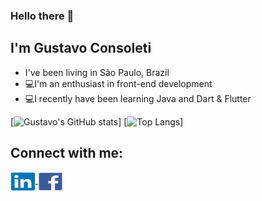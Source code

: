 ### Hello there 👋

## I'm Gustavo Consoleti 
- I've been living in São Paulo, Brazil 
- 💻I'm an enthusiast in front-end development
- 💻I recently have been learning Java and Dart & Flutter


[![Gustavo's GitHub stats](https://github-readme-stats.vercel.app/api?username=Gustavo-CRS&show_icons=true&theme=aura)]
[![Top Langs](https://github-readme-stats.vercel.app/api/top-langs/?username=Gustavo-CRS&layout=compact&theme=aura)]




## Connect with me:
<a href="https://www.linkedin.com/in/gustavo-consoleti-9710071b5/" target="_blank">
<img align="center" alt="gustavo-linkedin" height="30" width="40" src="https://raw.githubusercontent.com/devicons/devicon/master/icons/linkedin/linkedin-original.svg" style="max-width:100%;">
</a>
<a href="https://www.facebook.com/gustavo.consoleti" target="_blank">
<img align="center" alt="gustavo-facebook" height="30" width="40" src="https://raw.githubusercontent.com/devicons/devicon/master/icons/facebook/facebook-original.svg" style="max-width:100%;">
</a>


<!--
**Gustavo-CRS/Gustavo-CRS** is a ✨ _special_ ✨ repository because its `README.md` (this file) appears on your GitHub profile.

Here are some ideas to get you started:

- 🔭 I’m currently working on ...
- 🌱 I’m currently learning ...
- 👯 I’m looking to collaborate on ...
- 🤔 I’m looking for help with ...
- 💬 Ask me about ...
- 📫 How to reach me: ...
- 😄 Pronouns: ...
- ⚡ Fun fact: ...
-->
